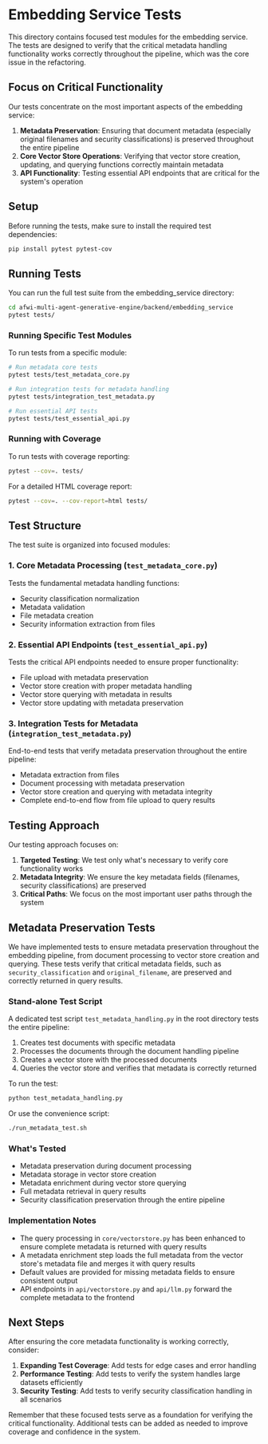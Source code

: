 # Embedding Service Tests

This directory contains focused test modules for the embedding service. The tests are designed to verify that the critical metadata handling functionality works correctly throughout the pipeline, which was the core issue in the refactoring.

## Focus on Critical Functionality

Our tests concentrate on the most important aspects of the embedding service:

1. **Metadata Preservation**: Ensuring that document metadata (especially original filenames and security classifications) is preserved throughout the entire pipeline
2. **Core Vector Store Operations**: Verifying that vector store creation, updating, and querying functions correctly maintain metadata
3. **API Functionality**: Testing essential API endpoints that are critical for the system's operation

## Setup

Before running the tests, make sure to install the required test dependencies:

```bash
pip install pytest pytest-cov
```

## Running Tests

You can run the full test suite from the embedding_service directory:

```bash
cd afwi-multi-agent-generative-engine/backend/embedding_service
pytest tests/
```

### Running Specific Test Modules

To run tests from a specific module:

```bash
# Run metadata core tests
pytest tests/test_metadata_core.py

# Run integration tests for metadata handling
pytest tests/integration_test_metadata.py

# Run essential API tests
pytest tests/test_essential_api.py
```

### Running with Coverage

To run tests with coverage reporting:

```bash
pytest --cov=. tests/
```

For a detailed HTML coverage report:

```bash
pytest --cov=. --cov-report=html tests/
```

## Test Structure

The test suite is organized into focused modules:

### 1. Core Metadata Processing (`test_metadata_core.py`)

Tests the fundamental metadata handling functions:
- Security classification normalization
- Metadata validation
- File metadata creation
- Security information extraction from files

### 2. Essential API Endpoints (`test_essential_api.py`)

Tests the critical API endpoints needed to ensure proper functionality:
- File upload with metadata preservation
- Vector store creation with proper metadata handling
- Vector store querying with metadata in results
- Vector store updating with metadata preservation

### 3. Integration Tests for Metadata (`integration_test_metadata.py`)

End-to-end tests that verify metadata preservation throughout the entire pipeline:
- Metadata extraction from files
- Document processing with metadata preservation
- Vector store creation and querying with metadata integrity
- Complete end-to-end flow from file upload to query results

## Testing Approach

Our testing approach focuses on:

1. **Targeted Testing**: We test only what's necessary to verify core functionality works
2. **Metadata Integrity**: We ensure the key metadata fields (filenames, security classifications) are preserved
3. **Critical Paths**: We focus on the most important user paths through the system

## Metadata Preservation Tests

We have implemented tests to ensure metadata preservation throughout the embedding pipeline, from document processing to vector store creation and querying. These tests verify that critical metadata fields, such as `security_classification` and `original_filename`, are preserved and correctly returned in query results.

### Stand-alone Test Script

A dedicated test script `test_metadata_handling.py` in the root directory tests the entire pipeline:

1. Creates test documents with specific metadata
2. Processes the documents through the document handling pipeline
3. Creates a vector store with the processed documents
4. Queries the vector store and verifies that metadata is correctly returned

To run the test:

```bash
python test_metadata_handling.py
```

Or use the convenience script:

```bash
./run_metadata_test.sh
```

### What's Tested

- Metadata preservation during document processing
- Metadata storage in vector store creation
- Metadata enrichment during vector store querying 
- Full metadata retrieval in query results
- Security classification preservation through the entire pipeline

### Implementation Notes

- The query processing in `core/vectorstore.py` has been enhanced to ensure complete metadata is returned with query results
- A metadata enrichment step loads the full metadata from the vector store's metadata file and merges it with query results
- Default values are provided for missing metadata fields to ensure consistent output
- API endpoints in `api/vectorstore.py` and `api/llm.py` forward the complete metadata to the frontend

## Next Steps

After ensuring the core metadata functionality is working correctly, consider:

1. **Expanding Test Coverage**: Add tests for edge cases and error handling
2. **Performance Testing**: Add tests to verify the system handles large datasets efficiently
3. **Security Testing**: Add tests to verify security classification handling in all scenarios

Remember that these focused tests serve as a foundation for verifying the critical functionality. Additional tests can be added as needed to improve coverage and confidence in the system. 